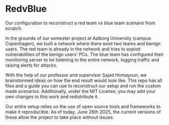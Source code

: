 # RedvBlue

Our configuration to reconstruct a red team vs blue team scenario from scratch.

In the grounds of our semester project at Aalborg University (campus Copenhagen), we built a network where there exist two teams and benign users. The red team is already in the network and tries to exploit vulnerabilities of the benign users' PCs. The blue team has configured their monitoring server to be listening to the entire network, logging traffic and raising alerts for attacks.

With the help of our professor and supervisor Sajad Homayoun, we brainstormed ideas on how the end result would look like. This repo has all files and a guide you can use to reconstruct our setup and run the custom made scenarios. Additionally, under the MIT License, you may add your own changes to this work and redistribute it.

Our entire setup relies on the use of open source tools and frameworks to make it reproducible. As of today, June 26th 2025, the current versions of these allow the project to take place without issues.

